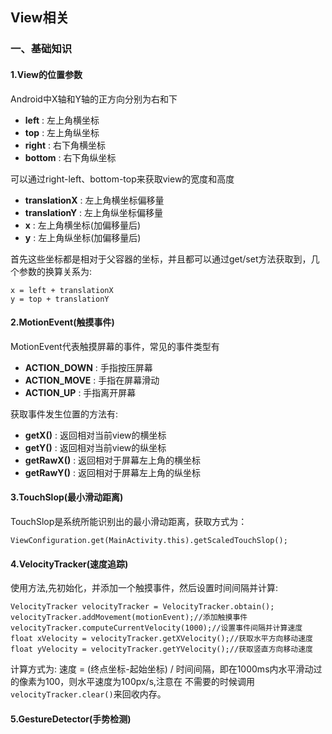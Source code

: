 ## View相关


### 一、基础知识

#### 1.View的位置参数

Android中X轴和Y轴的正方向分别为右和下
	
+ **left** : 左上角横坐标
+ **top** : 左上角纵坐标
+ **right** : 右下角横坐标
+ **bottom** : 右下角纵坐标

可以通过right-left、bottom-top来获取view的宽度和高度

+ **translationX** : 左上角横坐标偏移量
+ **translationY** : 左上角纵坐标偏移量
+ **x** : 左上角横坐标(加偏移量后)
+ **y** : 左上角纵坐标(加偏移量后)

首先这些坐标都是相对于父容器的坐标，并且都可以通过get/set方法获取到，几个参数的换算关系为:

	x = left + translationX	
	y = top + translationY
        
        
#### 2.MotionEvent(触摸事件)
MotionEvent代表触摸屏幕的事件，常见的事件类型有

+ **ACTION_DOWN** : 手指按压屏幕
+ **ACTION_MOVE** : 手指在屏幕滑动
+ **ACTION_UP** : 手指离开屏幕

获取事件发生位置的方法有:
	
+ **getX()** : 返回相对当前view的横坐标
+ **getY()** : 返回相对当前view的纵坐标
+ **getRawX()** : 返回相对于屏幕左上角的横坐标
+ **getRawY()** : 返回相对于屏幕左上角的纵坐标
	
#### 3.TouchSlop(最小滑动距离)

TouchSlop是系统所能识别出的最小滑动距离，获取方式为：

	ViewConfiguration.get(MainActivity.this).getScaledTouchSlop();
	
	
#### 4.VelocityTracker(速度追踪)

使用方法,先初始化，并添加一个触摸事件，然后设置时间间隔并计算:

	VelocityTracker velocityTracker = VelocityTracker.obtain();
	velocityTracker.addMovement(motionEvent);//添加触摸事件
	velocityTracker.computeCurrentVelocity(1000);//设置事件间隔并计算速度
	float xVelocity = velocityTracker.getXVelocity();//获取水平方向移动速度
	float yVelocity = velocityTracker.getYVelocity();//获取竖直方向移动速度
计算方式为: 速度 = (终点坐标-起始坐标) / 时间间隔，即在1000ms内水平滑动过的像素为100，则水平速度为100px/s,注意在
不需要的时候调用`velocityTracker.clear()`来回收内存。

#### 5.GestureDetector(手势检测)









	
	